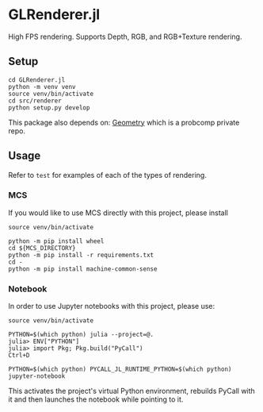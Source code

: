 # GLRenderer.jl
High FPS rendering. Supports Depth, RGB, and RGB+Texture rendering.

## Setup 
```
cd GLRenderer.jl
python -m venv venv
source venv/bin/activate
cd src/renderer
python setup.py develop
```

This package also depends on: [Geometry](https://github.com/probcomp/Geometry) which is a probcomp private repo.

## Usage

Refer to `test` for examples of each of the types of rendering.

### MCS
If you would like to use MCS directly with this project, please install
```shell
source venv/bin/activate

python -m pip install wheel
cd ${MCS_DIRECTORY}
python -m pip install -r requirements.txt
cd -
python -m pip install machine-common-sense
```

### Notebook
In order to use Jupyter notebooks with this project, please use:
```shell
source venv/bin/activate

PYTHON=$(which python) julia --project=@.
julia> ENV["PYTHON"]
julia> import Pkg; Pkg.build("PyCall")
Ctrl+D

PYTHON=$(which python) PYCALL_JL_RUNTIME_PYTHON=$(which python) jupyter-notebook
```
This activates the project's virtual Python environment, rebuilds PyCall with it and then launches the notebook while pointing to it.
